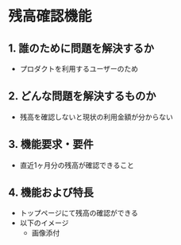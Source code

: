 # 残高確認機能

## 1. 誰のために問題を解決するか
- プロダクトを利用するユーザーのため

## 2. どんな問題を解決するものか
- 残高を確認しないと現状の利用金額が分からない


## 3. 機能要求・要件
- 直近1ヶ月分の残高が確認できること


## 4. 機能および特長
- トップページにて残高の確認ができる
- 以下のイメージ
  - 画像添付
